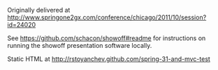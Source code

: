 Originally delivered at http://www.springone2gx.com/conference/chicago/2011/10/session?id=24020

See https://github.com/schacon/showoff#readme for instructions on running the showoff presentation software locally.

Static HTML at http://rstoyanchev.github.com/spring-31-and-mvc-test

